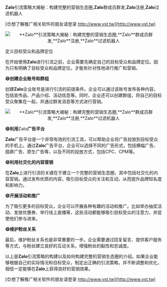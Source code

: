 **Zalo**引流策略大揭秘：构建完整的营销生态圈,**Zalo**群成员群发,**Zalo**注册,**Zalo**过滤机器人

[😍想了解推广相关软件的朋友请登录 http://www.vst.tw](http://www.vst.tw)

 <center><img src="https://vst.tw/MP4/tuiguang/png/6.png" alt="**Zalo**引流策略大揭秘：构建完整的营销生态圈,**Zalo**群成员群发,**Zalo**注册,**Zalo**过滤机器人"></center>

定义目标受众和品牌定位

在开始使用**Zalo**进行引流之前，企业需要先确定自己的目标受众和品牌定位。因为只有明确了目标受众和品牌定位，才能有针对性地进行推广和营销。

**😄创建企业账号和群组**

创建**Zalo**企业账号是进行引流的前提条件。企业可以通过该账号发布各种内容，包括宣传品、产品介绍、活动信息等。同时，企业还可以创建群组，将自己的目标受众聚集在一起，并通过群发消息等方式进行营销。

 <center><img src="https://vst.tw/MP4/tuiguang/png/5.png" alt="**Zalo**引流策略大揭秘：构建完整的营销生态圈,**Zalo**群成员群发,**Zalo**注册,**Zalo**过滤机器人"></center>

**😄利用**Zalo**广告平台**

**Zalo**广告平台是一个非常有效的引流工具，可以帮助企业将广告投放到目标受众的手机上。通过**Zalo**广告平台，企业可以选择不同的广告形式，包括横幅广告、插屏广告、原生广告等，以及不同的投放方式，包括CPC、CPM等。

**😄利用社交化的内容营销**

在**Zalo**上进行引流的关键在于建立一个完整的营销生态圈，其中包括社交化的内容营销。通过发布优质的内容，吸引目标受众的关注和互动，从而提升品牌知名度和影响力。

**😄开展活动和推广**

为了吸引更多的目标受众，企业可以开展各种有趣的活动和推广。比如举办抽奖活动、发放优惠券、举行线上直播等，这些活动都能够吸引目标受众的注意力，并促使他们参与进来。

**😄维护粉丝关系**

最后，维护粉丝关系也是非常重要的一步。企业需要通过回复留言、提供客户服务等方式，与粉丝建立良好的互动关系，增强粉丝的黏性和忠诚度。

以上是**Zalo**引流策略的构建以及如何构建完整的营销生态圈的介绍。如果企业能够根据自己的实际情况和目标受众，制定出正确的引流策略，并不断调整和优化，相信一定能够在**Zalo**上获得良好的营销效果。

[😍想了解推广相关软件的朋友请登录 http://www.vst.tw](http://www.vst.tw)



